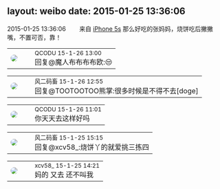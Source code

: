 layout: weibo
date: 2015-01-25 13:36:06
---
<meta name="referrer" content="no-referrer" />

2015-01-25 13:36:06  &nbsp;&nbsp;&nbsp;&nbsp;&nbsp;&nbsp; 来自 <a href="sinaweibo://customweibosource" rel="nofollow">iPhone 5s</a>
那么好吃的张妈妈，烧饼吃后撇撇嘴，不置可否，靠！ ​​​

<table style="width: 100%;">
  <tr>
    <td style="width: 40px;"><img style="border-radius:50%" src="https://tvax1.sinaimg.cn/crop.0.0.512.512.50/6b69631dly8g0l3egwcbcj20e80e8dfu.jpg?KID=imgbed,tva&Expires=1624463475&ssig=9ICMVWCWE8"></td>
    <td colspan="2"><small>QCODU 15-1-26 13:00</small><br/>回复@魔人布布布布欧:😒</td>
  </tr>
</table>

<table style="width: 100%;">
  <tr>
    <td style="width: 40px;"><img style="border-radius:50%" src="https://tva3.sinaimg.cn/crop.0.0.639.639.50/6d2a6003jw8f3idy69w2gj20hs0hrt9g.jpg?KID=imgbed,tva&Expires=1624463475&ssig=kXCOkbkn5x"></td>
    <td colspan="2"><small>风二码畜 15-1-26 12:55</small><br/>回复@TOOTOOTOO熊掌:很多时候是不得不去[doge]</td>
  </tr>
</table>

<table style="width: 100%;">
  <tr>
    <td style="width: 40px;"><img style="border-radius:50%" src="https://tvax1.sinaimg.cn/crop.0.0.512.512.50/6b69631dly8g0l3egwcbcj20e80e8dfu.jpg?KID=imgbed,tva&Expires=1624463475&ssig=9ICMVWCWE8"></td>
    <td colspan="2"><small>QCODU 15-1-26 11:01</small><br/>你天天去这样好吗</td>
  </tr>
</table>

<table style="width: 100%;">
  <tr>
    <td style="width: 40px;"><img style="border-radius:50%" src="https://tva3.sinaimg.cn/crop.0.0.639.639.50/6d2a6003jw8f3idy69w2gj20hs0hrt9g.jpg?KID=imgbed,tva&Expires=1624463475&ssig=kXCOkbkn5x"></td>
    <td colspan="2"><small>风二码畜 15-1-25 15:15</small><br/>回复@xcv58_:烧饼丫的就爱挑三拣四</td>
  </tr>
</table>

<table style="width: 100%;">
  <tr>
    <td style="width: 40px;"><img style="border-radius:50%" src="https://tva3.sinaimg.cn/crop.0.0.1242.1242.50/801f7e9ajw8f3peekcgoqj20yi0yidg9.jpg?KID=imgbed,tva&Expires=1624463475&ssig=6OQLEiWbQR"></td>
    <td colspan="2"><small>xcv58_ 15-1-25 14:21</small><br/>妈的 又去 还不叫我</td>
  </tr>
</table>
